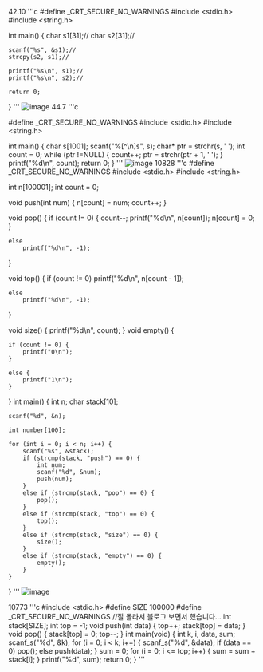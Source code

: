 42.10
'''c
#define _CRT_SECURE_NO_WARNINGS
#include <stdio.h>
#include <string.h>

int main()
{
    char s1[31];//
    char s2[31];//

    scanf("%s", &s1);//
    strcpy(s2, s1);//

    printf("%s\n", s1);//
    printf("%s\n", s2);//

    return 0;
}
'''
![image](https://user-images.githubusercontent.com/101636072/200534070-e8e315b0-21c8-4902-980d-96334850fec6.png)
44.7
'''c

#define _CRT_SECURE_NO_WARNINGS
#include <stdio.h>
#include <string.h>

int main()
{
	char s[1001];
	scanf("%[^\n]s", s);
	char* ptr = strchr(s, ' ');
	int count = 0;
	while (ptr !=NULL)
	{
		count++;
		ptr = strchr(ptr + 1, ' ');
	}
	printf("%d\n", count);
	return 0;
}
'''
![image](https://user-images.githubusercontent.com/101636072/200535662-1bcddd46-25e6-434b-a0c3-0f00ae243585.png)
10828
'''c
#define _CRT_SECURE_NO_WARNINGS
#include <stdio.h>
#include <string.h> 

int n[100001];
int count = 0;

void push(int num) {
	n[count] = num;
	count++;
}
 
void pop() {
	if (count != 0) {
		count--;
		printf("%d\n", n[count]);
		n[count] = 0;
	}
	
	else
		printf("%d\n", -1);

}

void top() {
	if (count != 0)
		printf("%d\n", n[count - 1]);

	else
		printf("%d\n", -1);
}

void size() {
	printf("%d\n", count);
}
void empty() {
	
	if (count != 0) {
		printf("0\n");
	}
	
	else {
		printf("1\n");
	}
}
int main() {
	int n;
	char stack[10];

	scanf("%d", &n); 

	int number[100]; 

	for (int i = 0; i < n; i++) {
		scanf("%s", &stack);
		if (strcmp(stack, "push") == 0) {
			int num;
			scanf("%d", &num);
			push(num);
		}
		else if (strcmp(stack, "pop") == 0) {
			pop();
		}
		else if (strcmp(stack, "top") == 0) {
			top();
		}
		else if (strcmp(stack, "size") == 0) {
			size();
		}
		else if (strcmp(stack, "empty") == 0) {
			empty();
		}
	}
}
'''
![image](https://user-images.githubusercontent.com/101636072/200536827-ade958d8-1d6d-4fbd-a551-472aa6e48f95.png)

10773
'''c
#include <stdio.h>
#define SIZE 100000
#define _CRT_SECURE_NO_WARNINGS
//잘 몰라서 블로그 보면서 했습니다...
int stack[SIZE];
int top = -1;
void push(int data) {
	top++;
	stack[top] = data;
}
void pop() {
	stack[top] = 0;
	top--;
}
int main(void) {
	int k, i, data, sum;
	scanf_s("%d", &k);
	for (i = 0; i < k; i++) {
		scanf_s("%d", &data);
		if (data == 0)	pop();
		else	push(data);
	}
	sum = 0;
	for (i = 0; i <= top; i++) {
		sum = sum + stack[i];
	}
	printf("%d", sum);
	return 0;
}
'''
